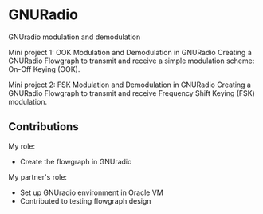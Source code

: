 # GNURadio
GNUradio modulation and demodulation 

Mini project 1: OOK Modulation and Demodulation in GNURadio
Creating a GNURadio Flowgraph to transmit and receive a simple modulation scheme: On-Off Keying (OOK). 

Mini project 2: FSK Modulation and Demodulation in GNURadio 
Creating a GNURadio Flowgraph to transmit and receive Frequency Shift Keying (FSK) modulation. 

## Contributions 
My role: 
- Create the flowgraph in GNUradio

My partner's role: 
- Set up GNUradio environment in Oracle VM
- Contributed to testing flowgraph design 
